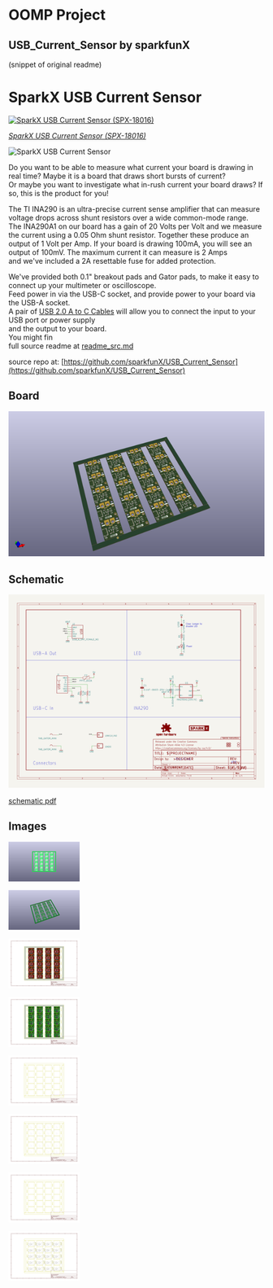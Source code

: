 # OOMP Project  
## USB_Current_Sensor  by sparkfunX  
  
(snippet of original readme)  
  
SparkX USB Current Sensor  
========================================  
  
[![SparkX USB Current Sensor (SPX-18016)](https://cdn.sparkfun.com//assets/parts/1/7/2/3/5/18016-USB_Current_Sensor-02.jpg)](https://www.sparkfun.com/products/18016)  
  
[*SparkX USB Current Sensor (SPX-18016)*](https://www.sparkfun.com/products/18016)  
  
![SparkX USB Current Sensor](./img/Dimensions.png)  
  
Do you want to be able to measure what current your board is drawing in real time? Maybe it is a board that draws short bursts of current?  
Or maybe you want to investigate what in-rush current your board draws? If so, this is the product for you!  
  
The TI INA290 is an ultra-precise current sense amplifier that can measure voltage drops across shunt resistors over a wide common-mode range.  
The INA290A1 on our board has a gain of 20 Volts per Volt and we measure the current using a 0.05 Ohm shunt resistor. Together these produce an  
output of 1 Volt per Amp. If your board is drawing 100mA, you will see an output of 100mV. The maximum current it can measure is 2 Amps  
and we've included a 2A resettable fuse for added protection.  
  
We've provided both 0.1" breakout pads and Gator pads, to make it easy to connect up your multimeter or oscilloscope.  
Feed power in via the USB-C socket, and provide power to your board via the USB-A socket.  
A pair of [USB 2.0 A to C Cables](https://www.sparkfun.com/products/15092) will allow you to connect the input to your USB port or power supply  
and the output to your board.  
You might fin  
  full source readme at [readme_src.md](readme_src.md)  
  
source repo at: [https://github.com/sparkfunX/USB_Current_Sensor](https://github.com/sparkfunX/USB_Current_Sensor)  
## Board  
  
[![working_3d.png](working_3d_600.png)](working_3d.png)  
## Schematic  
  
[![working_schematic.png](working_schematic_600.png)](working_schematic.png)  
  
[schematic pdf](working_schematic.pdf)  
## Images  
  
[![working_3D_bottom.png](working_3D_bottom_140.png)](working_3D_bottom.png)  
  
[![working_3D_top.png](working_3D_top_140.png)](working_3D_top.png)  
  
[![working_assembly_page_01.png](working_assembly_page_01_140.png)](working_assembly_page_01.png)  
  
[![working_assembly_page_02.png](working_assembly_page_02_140.png)](working_assembly_page_02.png)  
  
[![working_assembly_page_03.png](working_assembly_page_03_140.png)](working_assembly_page_03.png)  
  
[![working_assembly_page_04.png](working_assembly_page_04_140.png)](working_assembly_page_04.png)  
  
[![working_assembly_page_05.png](working_assembly_page_05_140.png)](working_assembly_page_05.png)  
  
[![working_assembly_page_06.png](working_assembly_page_06_140.png)](working_assembly_page_06.png)  
